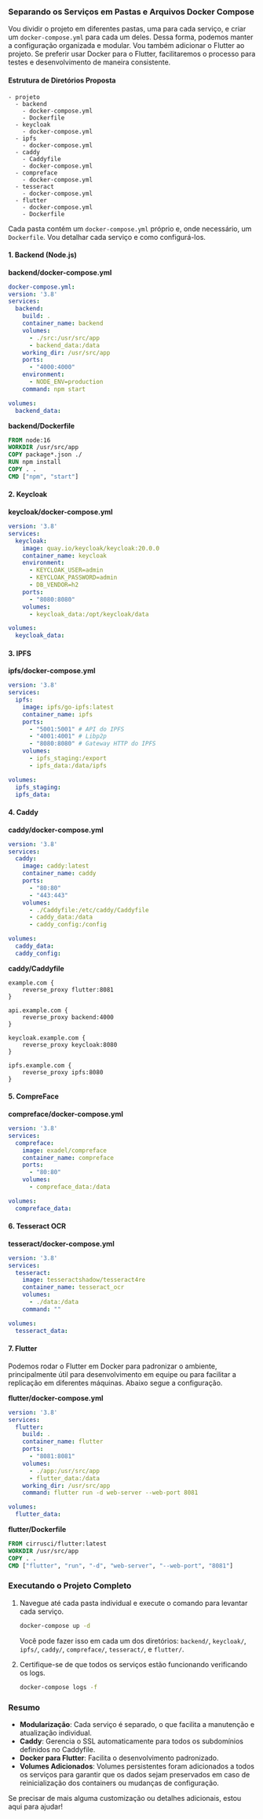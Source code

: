 ### Separando os Serviços em Pastas e Arquivos Docker Compose

Vou dividir o projeto em diferentes pastas, uma para cada serviço, e criar um `docker-compose.yml` para cada um deles. Dessa forma, podemos manter a configuração organizada e modular. Vou também adicionar o Flutter ao projeto. Se preferir usar Docker para o Flutter, facilitaremos o processo para testes e desenvolvimento de maneira consistente.

#### Estrutura de Diretórios Proposta

```
- projeto
  - backend
    - docker-compose.yml
    - Dockerfile
  - keycloak
    - docker-compose.yml
  - ipfs
    - docker-compose.yml
  - caddy
    - Caddyfile
    - docker-compose.yml
  - compreface
    - docker-compose.yml
  - tesseract
    - docker-compose.yml
  - flutter
    - docker-compose.yml
    - Dockerfile
```

Cada pasta contém um `docker-compose.yml` próprio e, onde necessário, um `Dockerfile`. Vou detalhar cada serviço e como configurá-los.

#### **1. Backend (Node.js)**

**backend/docker-compose.yml**

```yaml
docker-compose.yml:
version: '3.8'
services:
  backend:
    build: .
    container_name: backend
    volumes:
      - ./src:/usr/src/app
      - backend_data:/data
    working_dir: /usr/src/app
    ports:
      - "4000:4000"
    environment:
      - NODE_ENV=production
    command: npm start

volumes:
  backend_data:
```

**backend/Dockerfile**

```dockerfile
FROM node:16
WORKDIR /usr/src/app
COPY package*.json ./
RUN npm install
COPY . .
CMD ["npm", "start"]
```

#### **2. Keycloak**

**keycloak/docker-compose.yml**

```yaml
version: '3.8'
services:
  keycloak:
    image: quay.io/keycloak/keycloak:20.0.0
    container_name: keycloak
    environment:
      - KEYCLOAK_USER=admin
      - KEYCLOAK_PASSWORD=admin
      - DB_VENDOR=h2
    ports:
      - "8080:8080"
    volumes:
      - keycloak_data:/opt/keycloak/data

volumes:
  keycloak_data:
```

#### **3. IPFS**

**ipfs/docker-compose.yml**

```yaml
version: '3.8'
services:
  ipfs:
    image: ipfs/go-ipfs:latest
    container_name: ipfs
    ports:
      - "5001:5001" # API do IPFS
      - "4001:4001" # Libp2p
      - "8080:8080" # Gateway HTTP do IPFS
    volumes:
      - ipfs_staging:/export
      - ipfs_data:/data/ipfs

volumes:
  ipfs_staging:
  ipfs_data:
```

#### **4. Caddy**

**caddy/docker-compose.yml**

```yaml
version: '3.8'
services:
  caddy:
    image: caddy:latest
    container_name: caddy
    ports:
      - "80:80"
      - "443:443"
    volumes:
      - ./Caddyfile:/etc/caddy/Caddyfile
      - caddy_data:/data
      - caddy_config:/config

volumes:
  caddy_data:
  caddy_config:
```

**caddy/Caddyfile**

```caddyfile
example.com {
    reverse_proxy flutter:8081
}

api.example.com {
    reverse_proxy backend:4000
}

keycloak.example.com {
    reverse_proxy keycloak:8080
}

ipfs.example.com {
    reverse_proxy ipfs:8080
}
```

#### **5. CompreFace**

**compreface/docker-compose.yml**

```yaml
version: '3.8'
services:
  compreface:
    image: exadel/compreface
    container_name: compreface
    ports:
      - "80:80"
    volumes:
      - compreface_data:/data

volumes:
  compreface_data:
```

#### **6. Tesseract OCR**

**tesseract/docker-compose.yml**

```yaml
version: '3.8'
services:
  tesseract:
    image: tesseractshadow/tesseract4re
    container_name: tesseract_ocr
    volumes:
      - ./data:/data
    command: ""

volumes:
  tesseract_data:
```

#### **7. Flutter**

Podemos rodar o Flutter em Docker para padronizar o ambiente, principalmente útil para desenvolvimento em equipe ou para facilitar a replicação em diferentes máquinas. Abaixo segue a configuração.

**flutter/docker-compose.yml**

```yaml
version: '3.8'
services:
  flutter:
    build: .
    container_name: flutter
    ports:
      - "8081:8081"
    volumes:
      - ./app:/usr/src/app
      - flutter_data:/data
    working_dir: /usr/src/app
    command: flutter run -d web-server --web-port 8081

volumes:
  flutter_data:
```

**flutter/Dockerfile**

```dockerfile
FROM cirrusci/flutter:latest
WORKDIR /usr/src/app
COPY . .
CMD ["flutter", "run", "-d", "web-server", "--web-port", "8081"]
```

### **Executando o Projeto Completo**

1. Navegue até cada pasta individual e execute o comando para levantar cada serviço.
   
   ```bash
   docker-compose up -d
   ```
   
   Você pode fazer isso em cada um dos diretórios: `backend/`, `keycloak/`, `ipfs/`, `caddy/`, `compreface/`, `tesseract/`, e `flutter/`.

2. Certifique-se de que todos os serviços estão funcionando verificando os logs.
   
   ```bash
   docker-compose logs -f
   ```

### **Resumo**

- **Modularização**: Cada serviço é separado, o que facilita a manutenção e atualização individual.
- **Caddy**: Gerencia o SSL automaticamente para todos os subdomínios definidos no Caddyfile.
- **Docker para Flutter**: Facilita o desenvolvimento padronizado.
- **Volumes Adicionados**: Volumes persistentes foram adicionados a todos os serviços para garantir que os dados sejam preservados em caso de reinicialização dos containers ou mudanças de configuração.

Se precisar de mais alguma customização ou detalhes adicionais, estou aqui para ajudar!
